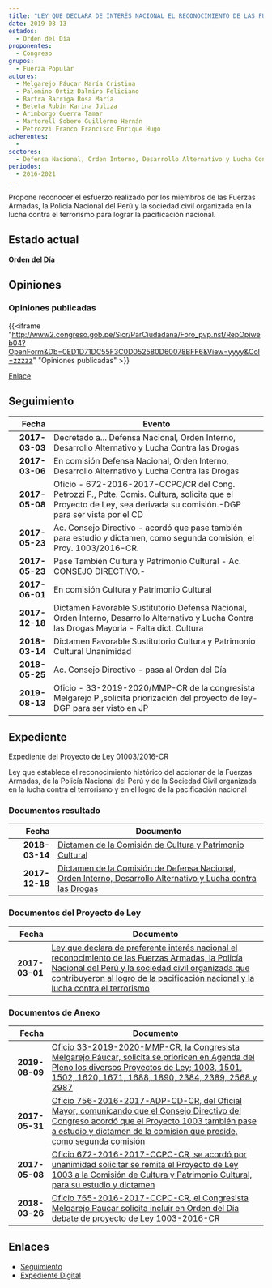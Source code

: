 ```yaml
---
title: "LEY QUE DECLARA DE INTERÉS NACIONAL EL RECONOCIMIENTO DE LAS FUERZAS ARMADAS, LA POLICÍA NACIONAL DEL PERÚ Y LA SOCIEDAD CIVIL ORGANIZADA QUE CONTRIBUYERON AL LOGRO DE LA PACIFICACIÓN NACIONAL Y LA LUCHA CONTRA EL TERRORIMO"
date: 2019-08-13
estados: 
  - Orden del Día
proponentes: 
  - Congreso
grupos: 
  - Fuerza Popular
autores: 
  - Melgarejo Páucar María Cristina
  - Palomino Ortiz Dalmiro Feliciano
  - Bartra Barriga Rosa María
  - Beteta Rubín Karina Juliza
  - Arimborgo Guerra Tamar
  - Martorell Sobero Guillermo Hernán
  - Petrozzi Franco Francisco Enrique Hugo
adherentes: 
  - 
sectores: 
  - Defensa Nacional, Orden Interno, Desarrollo Alternativo y Lucha Contra las Drogas
periodos: 
  - 2016-2021
---
```


Propone reconocer el esfuerzo realizado por los miembros de las Fuerzas Armadas, la Policía Nacional del Perú y la sociedad civil organizada en la lucha contra el terrorismo para lograr la pacificación nacional.


## Estado actual

**Orden del Día**

## Opiniones

### Opiniones publicadas

{{<iframe "http://www2.congreso.gob.pe/Sicr/ParCiudadana/Foro_pvp.nsf/RepOpiweb04?OpenForm&Db=0ED1D71DC55F3C0D052580D60078BFF6&View=yyyy&Col=zzzzz" "Opiniones publicadas" >}}

[Enlace](http://www2.congreso.gob.pe/Sicr/ParCiudadana/Foro_pvp.nsf/RepOpiweb04?OpenForm&Db=0ED1D71DC55F3C0D052580D60078BFF6&View=yyyy&Col=zzzzz)

## Seguimiento

| Fecha | Evento |
|------:|--------|
| **2017-03-03** | Decretado a... Defensa Nacional, Orden Interno, Desarrollo Alternativo y Lucha Contra las Drogas|
| **2017-03-06** | En comisión Defensa Nacional, Orden Interno, Desarrollo Alternativo y Lucha Contra las Drogas|
| **2017-05-08** | Oficio - 672-2016-2017-CCPC/CR del Cong. Petrozzi F., Pdte. Comis. Cultura, solicita que el Proyecto de Ley, sea derivada su comisión.-DGP para ser vista por el CD|
| **2017-05-23** | Ac. Consejo Directivo - acordó que pase también para estudio y dictamen, como segunda comisión, el Proy. 1003/2016-CR.|
| **2017-05-23** | Pase También Cultura y Patrimonio Cultural - Ac. CONSEJO DIRECTIVO.-|
| **2017-06-01** | En comisión Cultura y Patrimonio Cultural|
| **2017-12-18** | Dictamen Favorable Sustitutorio Defensa Nacional, Orden Interno, Desarrollo Alternativo y Lucha Contra las Drogas Mayoria - Falta dict. Cultura|
| **2018-03-14** | Dictamen Favorable Sustitutorio Cultura y Patrimonio Cultural Unanimidad|
| **2018-05-25** | Ac. Consejo Directivo - pasa al Orden del Día|
| **2019-08-13** | Oficio - 33-2019-2020/MMP-CR de la congresista Melgarejo P.,solicita priorización del proyecto de ley-DGP para ser visto en JP|


## Expediente

Expediente del Proyecto de Ley 01003/2016-CR

Ley que establece el reconocimiento histórico del accionar de la Fuerzas Armadas, de la Policía Nacional del Perú y de la Sociedad Civil organizada en la lucha contra el terrorismo y en el logro de la pacificación nacional


### Documentos resultado

| Fecha | Documento |
|------:|--------|
| **2018-03-14** | [Dictamen de la Comisión de Cultura y Patrimonio Cultural](http://www.leyes.congreso.gob.pe/Documentos/2016_2021/Dictamenes/Proyectos_de_Ley/01003DC05MAY20180314.pdf) |
| **2017-12-18** | [Dictamen de la Comisión de Defensa Nacional, Orden Interno, Desarrollo Alternativo y Lucha contra las Drogas](http://www.leyes.congreso.gob.pe/Documentos/2016_2021/Dictamenes/Proyectos_de_Ley/01003DC07MAY20171218.pdf) |

### Documentos del Proyecto de Ley

| Fecha | Documento |
|------:|--------|
| **2017-03-01** | [Ley que declara de preferente interés nacional el reconocimiento de las Fuerzas Armadas, la Policía Nacional del Perú y la sociedad civil organizada que contribuyeron al logro de la pacificación nacional y la lucha contra el terrorismo](http://www.leyes.congreso.gob.pe/Documentos/2016_2021/Proyectos_de_Ley_y_de_Resoluciones_Legislativas/PL0100320170301.pdf) |

### Documentos de Anexo

| Fecha | Documento |
|------:|--------|
| **2019-08-09** | [Oficio 33-2019-2020-MMP-CR, la Congresista Melgarejo Páucar, solicita se prioricen en Agenda del Pleno los diversos Proyectos de Ley; 1003, 1501, 1502, 1620, 1671, 1688, 1890, 2384, 2389, 2568 y 2987](http://www.leyes.congreso.gob.pe/Documentos/2016_2021/Oficios/Congresistas/OFICIO-33-2019-2020-MMP-CR.pdf) |
| **2017-05-31** | [Oficio 756-2016-2017-ADP-CD-CR, del Oficial Mayor, comunicando que el Consejo Directivo del Congreso acordó que el Proyecto 1003 también pase a estudio y dictamen de la comisión que preside, como segunda comisión](http://www.leyes.congreso.gob.pe/Documentos/2016_2021/Oficios/Oficialia_Mayor/OFICIO-756-2016-2017-ADP-CD-CR.pdf) |
| **2017-05-08** | [Oficio 672-2016-2017-CCPC-CR, se acordó por unanimidad solicitar se remita el Proyecto de Ley 1003 a la Comisión de Cultura y Patrimonio Cultural, para su estudio y dictamen](http://www.leyes.congreso.gob.pe/Documentos/2016_2021/Oficios/Comisiones_Ordinarias/OFICIO-672-2016-2017-CCPC-CR.pdf) |
| **2018-03-26** | [Oficio 765-2016-2017-CCPC-CR, el Congresista Melgarejo Paucar solicita incluir en Orden del Día debate de proyecto de Ley 1003-2016-CR](http://www.leyes.congreso.gob.pe/Documentos/2016_2021/Oficios/Congresistas/OFICIO-765-2017-2018-MMP-CR.pdf) |

## Enlaces 

- [Seguimiento](http://www2.congreso.gob.pe/Sicr/TraDocEstProc/CLProLey2016.nsf/f7fff46988ca05b1052578e100829cc7/415edd6f4339bcb1052580d60075cd29?OpenDocument)
- [Expediente Digital](http://www2.congreso.gob.pehttp://www2.congreso.gob.pe/Sicr/TraDocEstProc/CLProLey2016.nsf/f7fff46988ca05b1052578e100829cc7/415edd6f4339bcb1052580d60075cd29?OpenDocument&Click=05257FB7005EB655.eb71d0cf91d8294e05256cdf006b5706/$Body/0.1C6C)
